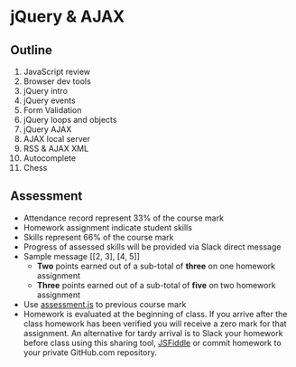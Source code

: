 # jQuery & AJAX

## Outline
1. JavaScript review
1. Browser dev tools
1. jQuery intro
1. jQuery events
1. Form Validation
1. jQuery loops and objects
1. jQuery AJAX
1. AJAX local server
1. RSS & AJAX XML
1. Autocomplete
1. Chess

## Assessment
* Attendance record represent 33% of the course mark
* Homework assignment indicate student skills
* Skills represent 66% of the course mark
* Progress of assessed skills will be provided via Slack direct message
* Sample message [[2, 3], [4, 5]]
	* **Two** points earned out of a sub-total of **three** on one homework assignment
	* **Three** points earned out of a sub-total of **five** on two homework assignment
* Use [assessment.js](../../src/js/assessment.js) to previous course mark
* Homework is evaluated at the beginning of class. If you arrive after the class homework has been verified you will receive a zero mark for that assignment. An alternative for tardy arrival is to Slack your homework before class using this sharing tool, [JSFiddle](https://jsfiddle.net/) or commit homework to your private GitHub.com repository.
